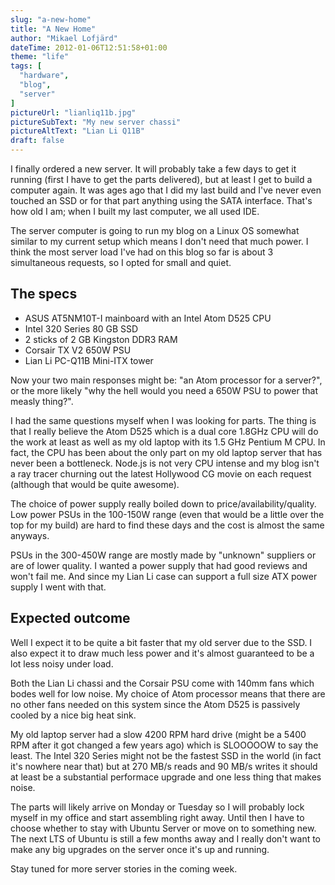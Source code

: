 ```yaml
---
slug: "a-new-home"
title: "A New Home"
author: "Mikael Lofjärd"
dateTime: 2012-01-06T12:51:58+01:00
theme: "life"
tags: [
  "hardware",
  "blog",
  "server"
]
pictureUrl: "lianliq11b.jpg"
pictureSubText: "My new server chassi"
pictureAltText: "Lian Li Q11B"
draft: false
---
```

I finally ordered a new server. It will probably take a few days to get it running (first I have to get the parts delivered), but at least I get to build a computer again. It was ages ago that I did my last build and I've never even touched an SSD or for that part anything using the SATA interface. That's how old I am; when I built my last computer, we all used IDE.

The server computer is going to run my blog on a Linux OS somewhat similar to my current setup which means I don't need that much power. I think the most server load I've had on this blog so far is about 3 simultaneous requests, so I opted for small and quiet.

## The specs


* ASUS AT5NM10T-I mainboard with an Intel Atom D525 CPU
* Intel 320 Series 80 GB SSD
* 2 sticks of 2 GB  Kingston DDR3 RAM
* Corsair TX V2 650W PSU
* Lian Li PC-Q11B Mini-ITX tower


Now your two main responses might be: "an Atom processor for a server?", or the more likely "why the hell would you need a 650W PSU to power that measly thing?".

I had the same questions myself when I was looking for parts. The thing is that I really believe the Atom D525 which is a dual core 1.8GHz CPU will do the work at least as well as my old laptop with its 1.5 GHz Pentium M CPU. In fact, the CPU has been about the only part on my old laptop server that has never been a bottleneck. Node.js is not very CPU intense and my blog isn't a ray tracer churning out the latest Hollywood CG movie on each request (although that would be quite awesome).

The choice of power supply really boiled down to price/availability/quality. Low power PSUs in the 100-150W range (even that would be a little over the top for my build) are hard to find these days and the cost is almost the same anyways.

PSUs in the 300-450W range are mostly made by "unknown" suppliers or are of lower quality. I wanted a power supply that had good reviews and  won't fail me. And since my Lian Li case can support a full size ATX power supply I went with that.

## Expected outcome

Well I expect it to be quite a bit faster that my old server due to the SSD. I also expect it to draw much less power and it's almost guaranteed to be a lot less noisy under load.

Both the Lian Li chassi and the Corsair PSU come with 140mm fans which bodes well for low noise. My choice of Atom processor means that there are no other fans needed on this system since the Atom D525 is passively cooled by a nice big heat sink.

My old laptop server had a slow 4200 RPM hard drive (might be a 5400 RPM after it got changed a few years ago) which is SLOOOOOW to say the least. The Intel 320 Series might not be the fastest SSD in the world (in fact it's nowhere near that) but at 270 MB/s reads and 90 MB/s writes it should at least be a substantial performace upgrade and one less thing that makes noise.

The parts will likely arrive on Monday or Tuesday so I will probably lock myself in my office and start assembling right away. Until then I have to choose whether to stay with Ubuntu Server or move on to something new. The next LTS of Ubuntu is still a few months away and I really don't want to make any big upgrades on the server once it's up and running.

Stay tuned for more server stories in the coming week.

